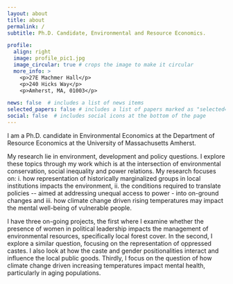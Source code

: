 ```yaml
---
layout: about
title: about
permalink: /
subtitle: Ph.D. Candidate, Environmental and Resource Economics.

profile:
  align: right
  image: profile_pic1.jpg
  image_circular: true # crops the image to make it circular
  more_info: >
    <p>27E Machmer Hall</p>
    <p>240 Hicks Way</p>
    <p>Amherst, MA, 01003</p>

news: false  # includes a list of news items
selected_papers: false # includes a list of papers marked as "selected={true}"
social: false  # includes social icons at the bottom of the page
---
```


I am a Ph.D. candidate in Environmental Economics at the Department of Resource Economics at the University of Massachusetts Amherst. 

My research lie in environment, development and policy questions. I explore these topics through my work which is at the intersection of environmental conservation, social inequality and power relations. My research focuses on: i. how representation of historically marginalized groups in local institutions impacts the environment, ii. the conditions required to translate policies -- aimed at addressing unequal access to power - into on-ground changes and iii. how climate change driven rising temperatures may impact the mental well-being of vulnerable people. 

I have three on-going projects, the first where I examine whether the presence of women in political leadership impacts the management of environmental resources, specifically local forest cover. In the second, I explore a similar question, focusing on the representation of oppressed castes. I also look at how the caste and gender positionalities interact and influence the local public goods. Thirdly, I focus on the question of how climate change driven increasing temperatures impact mental health, particularly in aging populations.

